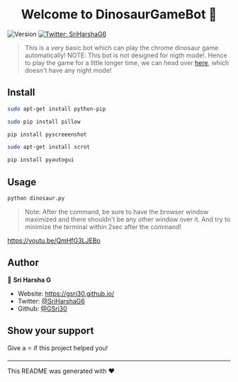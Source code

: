 <h1 align="center">Welcome to DinosaurGameBot 👋</h1>
<p>
  <img alt="Version" src="https://img.shields.io/badge/version-0.1-blue.svg?cacheSeconds=2592000" />
  <a href="https://twitter.com/SriHarshaG6" target="_blank">
    <img alt="Twitter: SriHarshaG6" src="https://img.shields.io/twitter/follow/SriHarshaG6.svg?style=social" />
  </a>
</p>

> This is a very basic bot which can play the chrome dinosaur game automatically! NOTE: This bot is not designed for nigth mode!. Hence to play the game for a little longer time, we can head over <a href="http://www.trex-game.skipser.com/">here</a>, which doesn't have any night mode!

## Install

```sh
sudo apt-get install python-pip
```
```sh
sudo pip install pillow
```
```sh
pip install pyscreeenshot
```
```sh
sudo apt-get install scrot
```
```sh
pip install pyautogui
```

## Usage

```sh
python dinosaur.py
```
> Note: After the command, be sure to have the browser window maximized and there shouldn't be any other window over it. And try to minimize the terminal within 2sec after the command!

https://youtu.be/QmHfG3LJEBo

## Author

👤 **Sri Harsha G**

* Website: https://gsri30.github.io/
* Twitter: [@SriHarshaG6](https://twitter.com/SriHarshaG6)
* Github: [@GSri30](https://github.com/GSri30)

## Show your support

Give a ⭐️ if this project helped you!

***
This README was generated with ❤️ 
